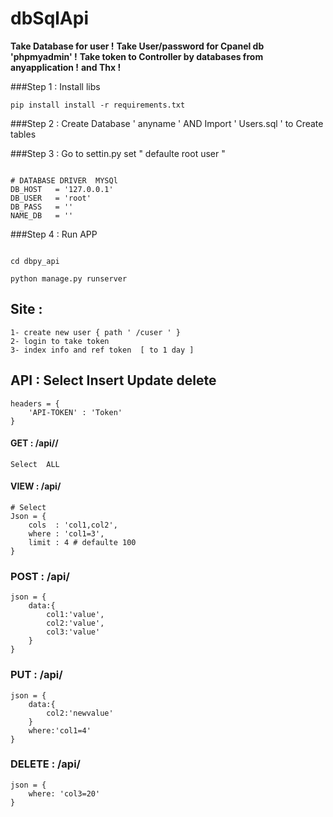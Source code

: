 # dbSqlApi

__Take Database for user !__
__Take User/password for Cpanel db 'phpmyadmin' !__
__Take token to  Controller by databases from anyapplication !__
__and Thx !__



###Step 1 : Install libs 

```
pip install install -r requirements.txt
```


###Step 2 : Create Database ' anyname ' AND   Import  ' Users.sql ' to Create tables  
  
###Step 3 : Go to settin.py set " defaulte  root user "
```

# DATABASE DRIVER  MYSQl 
DB_HOST   = '127.0.0.1'
DB_USER   = 'root'
DB_PASS   = ''  
NAME_DB   = '' 

```
###Step 4 : Run APP 
```

cd dbpy_api 

python manage.py runserver 

```

## Site : 
	1- create new user { path ' /cuser ' }
	2- login to take token
	3- index info and ref token  [ to 1 day ]

## API : Select Insert Update delete
	headers = {
		'API-TOKEN' : 'Token'
	}

#### GET : /api/<nametable>/<limit> 
	Select  ALL    

#### VIEW : /api/<nametable> 
	# Select 
	Json = {
		cols  : 'col1,col2',
		where : 'col1=3',
		limit : 4 # defaulte 100
	}

### POST : /api/<nametable>
	json = {
		data:{
			col1:'value',
			col2:'value',
			col3:'value'
		}
	}

### PUT : /api/<nametable>
	json = {
		data:{
			col2:'newvalue'
		}
		where:'col1=4'
	}


### DELETE : /api/<nametable>
	json = {
		where: 'col3=20'
	}

